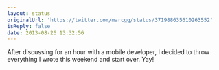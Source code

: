 ```yaml
---
layout: status
originalUrl: 'https://twitter.com/marcgg/status/371988635610263552'
isReply: false
date: 2013-08-26 13:32:56
---
```


After discussing for an hour with a mobile developer, I decided to throw everything I wrote this weekend and start over. Yay!
